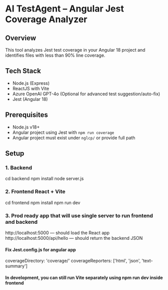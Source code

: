 # AI TestAgent – Angular Jest Coverage Analyzer

## Overview

This tool analyzes Jest test coverage in your Angular 18 project and identifies files with less than 90% line coverage.

## Tech Stack

- Node.js (Express)
- ReactJS with Vite
- Azure OpenAI GPT-4o (Optional for advanced test suggestion/auto-fix)
- Jest (Angular 18)

## Prerequisites

- Node.js v18+
- Angular project using Jest with `npm run coverage`
- Angular project must exist under `nglcp/` or provide full path

## Setup

### 1. Backend
cd backend
npm install
node server.js

### 2. Frontend React + Vite
cd frontend
npm install
npm run dev

### 3. Prod ready app that will use single server to run frontend and backend
http://localhost:5000 — should load the React app
http://localhost:5000/api/hello — should return the backend JSON

#### Fix Jest.config.js for angular app
coverageDirectory: 'coverage/'
coverageReporters: ['html', 'json', 'text-summary']

#### In development, you can still run Vite separately using npm run dev inside frontend